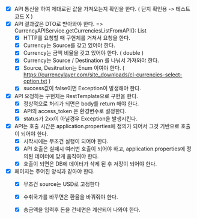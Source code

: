 - [X] API 통신을 하여 제대로된 값을 가져오는지 확인을 한다. ( 단지 확인용 -> 테스트 코드 X )
- [X] API 결과값은 DTO로 받아와야 한다. => CurrencyAPIService.getCurrenciesListFromAPI(): List<CurrencyResponse>
    - [X] HTTP를 요청할 때 구현체를 거쳐서 요청을 한다.
    - [X] Currency는 Source를 갖고 있어야 한다.
    - [X] Currency는 금액 비율을 갖고 있어야 한다. ( double )
    - [X] Currency는 Source / Destination 를 나눠서 가져와야 한다.
    - [X] Source, Desitnation는 Enum 이여야 한다. ( https://currencylayer.com/site_downloads/cl-currencies-select-option.txt )
    - [X] success값이 false이면 Exception이 발생해야 한다.
- [X] API 요청하는 구현체는 RestTemplate으로 구현을 한다.
    - [X] 정상적으로 처리가 되면은 body를 return 해야 한다.
    - [X] API의 access_token 은 환경변수로 설정한다.
    - [X] status가 2xx이 아닐경우 Exception을 발생시킨다.
- [X] API는 호출 시간은 application.properties에 정의가 되어서 그것 기반으로 호출이 되어야 한다.
    - [X] 시작시에는 무조건 실행이 되어야 한다.
    - [X] API 호출은 실패시 여러번 호출이 되어야 하고, application.properties에 정의된 데이터에 맞게 움직여야 한다.
    - [X] 호출이 되면은 DB에 데이터가 삭제 된 후 저장이 되어야 한다.
- [X] 페이지는 주어진 양식과 같아야 한다.
    - [X] 무조건 source는 USD로 고정한다
    - [X] 수취국가를 바꾸면은 환율을 바꿔줘야 한다.
    - [X] 송금액을 입력후 돈을 건네면은 계산되어 나와야 한다. 
    